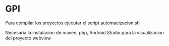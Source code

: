 # GPI

Para compilar los proyectos ejecutar el script automacizacion.sh

Necesaria la instalacion de maven, php, Android Studio para la visualizacion del proyecto webview
